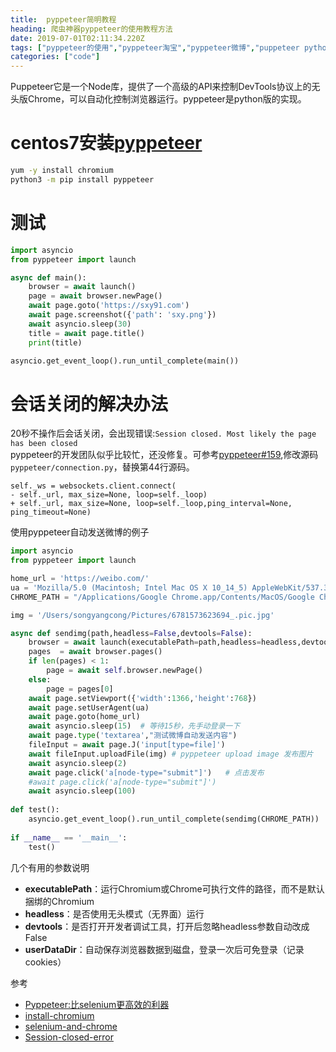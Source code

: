 ```yaml
---
title:  pyppeteer简明教程
heading: 爬虫神器pyppeteer的使用教程方法
date: 2019-07-01T02:11:34.220Z
tags: ["pyppeteer的使用","pyppeteer淘宝","pyppeteer微博","puppeteer python"]
categories: ["code"]  
---
```


Puppeteer它是一个Node库，提供了一个高级的API来控制DevTools协议上的无头版Chrome，可以自动化控制浏览器运行。pyppeteer是python版的实现。

centos7安装[pyppeteer](https://miyakogi.github.io/pyppeteer/)
==

```sh
yum -y install chromium
python3 -m pip install pyppeteer
```

测试  
==
```python
import asyncio
from pyppeteer import launch

async def main():
	browser = await launch()
	page = await browser.newPage()
	await page.goto('https://sxy91.com')
	await page.screenshot({'path': 'sxy.png'})
	await asyncio.sleep(30)
	title = await page.title()
	print(title)

asyncio.get_event_loop().run_until_complete(main())
```

会话关闭的解决办法
==
20秒不操作后会话关闭，会出现错误:`Session closed. Most likely the page has been closed`  
pyppeteer的开发团队似乎比较忙，还没修复。可参考[pyppeteer#159](https://github.com/miyakogi/pyppeteer/pull/160/files),修改源码`pyppeteer/connection.py`，替换第44行源码。
```git 
self._ws = websockets.client.connect(
- self._url, max_size=None, loop=self._loop)
+ self._url, max_size=None, loop=self._loop,ping_interval=None, ping_timeout=None)
```

使用pyppeteer自动发送微博的例子
```python
import asyncio
from pyppeteer import launch

home_url = 'https://weibo.com/'
ua = 'Mozilla/5.0 (Macintosh; Intel Mac OS X 10_14_5) AppleWebKit/537.36 (KHTML, like Gecko) Chrome/76.0.3809.100 Safari/537.36'
CHROME_PATH = "/Applications/Google Chrome.app/Contents/MacOS/Google Chrome"

img = '/Users/songyangcong/Pictures/6781573623694_.pic.jpg'

async def sendimg(path,headless=False,devtools=False):
	browser = await launch(executablePath=path,headless=headless,devtools=devtools,userDataDir='./tmp/userdata',args=['--no-sandbox','--disable-infobars'])
	pages  = await browser.pages()
	if len(pages) < 1:
		page = await self.browser.newPage()
	else:
		page = pages[0]
	await page.setViewport({'width':1366,'height':768})
	await page.setUserAgent(ua)	
	await page.goto(home_url)
	await asyncio.sleep(15)  # 等待15秒，先手动登录一下
	await page.type('textarea',"测试微博自动发送内容")
	fileInput = await page.J('input[type=file]')
	await fileInput.uploadFile(img)	# pyppeteer upload image 发布图片
	await asyncio.sleep(2)
	await page.click('a[node-type="submit"]')	# 点击发布
	#await page.click('a[node-type="submit"]') 
	await asyncio.sleep(100)
	
def test():
	asyncio.get_event_loop().run_until_complete(sendimg(CHROME_PATH))
	
if __name__ == '__main__':
	test()
```

几个有用的参数说明
- **executablePath**：运行Chromium或Chrome可执行文件的路径，而不是默认捆绑的Chromium
- **headless**：是否使用无头模式（无界面）运行
- **devtools**：是否打开开发者调试工具，打开后忽略headless参数自动改成False
- **userDataDir**：自动保存浏览器数据到磁盘，登录一次后可免登录（记录cookies）



参考  

- [Pyppeteer:比selenium更高效的利器](https://mp.weixin.qq.com/s/i1Sr5xIURsoaSJK8ajGEqw)
- [install-chromium](https://www.technig.com/install-chromium-on-centos/)
- [selenium-and-chrome](https://github.com/smile365/blog/blob/master/selenium.md)
- [Session-closed-error](https://blog.csdn.net/weixin_39198406/article/details/86719814)
